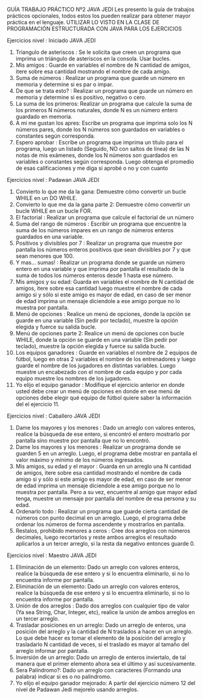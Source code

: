 GUÍA TRABAJO PRÁCTICO Nº2 JAVA JEDI
Les presento la guía de trabajos prácticos opcionales, todos estos los pueden realizar
para obtener mayor práctica en el lenguaje.
UTILIZAR LO VISTO EN LA CLASE DE PROGRAMACIÓN ESTRUCTURADA CON JAVA
PARA LOS EJERCICIOS


Ejercicios nivel : Iniciado JAVA JEDI
1. Triangulo de asteriscos : Se le solicita que creen un programa que imprima un
triángulo de asteriscos en la consola. Usar bucles.
2. Mis amigos : Guarde en variables el nombre de N cantidad de amigos, itere sobre
esa cantidad mostrando el nombre de cada amigo.
3. Suma de números : Realizar un programa que guarde un número en memoria y
determine si es par o impar.
4. De que se trata esto? : Realizar un programa que guarde un número en memoria y
determine si es positivo, negativo o cero.
5. La suma de los primeros: Realizar un programa que calcule la suma de los
primeros N números naturales, donde N es un número entero guardado en memoria.
6. A mi me gustan los apres: Escribe un programa que imprima solo los N números
pares, donde los N números son guardados en variables o constantes según
corresponda.
7. Espero aprobar : Escribe un programa que imprima un título para el programa,
luego un listado (Seguido, NO con saltos de línea) de las N notas de mis exámenes,
donde los N números son guardados en variables o constantes según corresponda.
Luego obtenga el promedio de esas calificaciones y me diga si aprobé o no y con
cuanto


Ejercicios nivel : Padawan JAVA JEDI
1. Convierto lo que me da la gana: Demuestre cómo convertir un bucle WHILE en un
DO WHILE.
2. Convierto lo que me da la gana parte 2: Demuestre cómo convertir un bucle
WHILE en un bucle FOR.
3. El factorial : Realizar un programa que calcule el factorial de un número
4. Suma del rango de números : Escribir un programa que encuentre la suma de los
números impares en un rango de números enteros guardados en una variable.
5. Positivos y divisibles por 7 : Realizar un programa que muestre por pantalla los
números enteros positivos que sean divisibles por 7 y que sean menores que 100.
6. Y mas… sumas! : Realizar un programa donde se guarde un número entero en una
variable y que imprima por pantalla el resultado de la suma de todos los números
enteros desde 1 hasta ese número.
8. Mis amigos y su edad: Guarda en variables el nombre de N cantidad de amigos,
itere sobre esa cantidad luego muestre el nombre de cada amigo si y sólo si este
amigo es mayor de edad, en caso de ser menor de edad imprima un mensaje
diciendole a ese amigo porque no lo muestra por pantalla.
9. Menú de opciones : Realice un menú de opciones, donde la opción se guarde en
una variable (Sin pedir por teclado), muestre la opción elegida y fuerce su salida
bucle.
10. Menú de opciones parte 2: Realice un menú de opciones con bucle WHILE, donde
la opción se guarde en una variable (Sin pedir por teclado), muestre la opción
elegida y fuerce su salida bucle.
11. Los equipos ganadores : Guarde en variables el nombre de 2 equipos de fútbol,
luego en otras 2 variables el nombre de los entrenadores y luego guarde el nombre
de los jugadores en distintas variables. Luego muestre un encabezado con el
nombre de cada equipo y por cada equipo muestre los nombres de los jugadores.
12. Yo elijo el equipo ganador : Modifique el ejercicio anterior en donde usted debe
crear un menú de opciones en donde en ese menú de opciones debe elegir qué
equipo de fútbol quiere saber la información del el ejercicio 11.


Ejercicios nivel : Caballero JAVA JEDI
1. Dame los mayores y los menores : Dado un arreglo con valores enteros, realice la
búsqueda de ese entero, si encontró el entero mostrarlo por pantalla sino muestre
por pantalla que no lo encontró.
2. Dame los mayores y los menores : Realizar un programa donde se guarden 5 en
un arreglo. Luego, el programa debe mostrar en pantalla el valor máximo y mínimo
de los números ingresados.
3. Mis amigos, su edad y el mayor : Guarda en un arreglo una N cantidad de amigos,
itere sobre esa cantidad mostrando el nombre de cada amigo si y sólo si este amigo
es mayor de edad, en caso de ser menor de edad imprima un mensaje diciendole a
ese amigo porque no lo muestra por pantalla. Pero a su vez, encuentre al amigo que
mayor edad tenga, muestre un mensaje por pantalla del nombre de esa persona y su
edad.
4. Ordenarlo todo : Realizar un programa que guarde cierta cantidad de números con
punto decimal en un arreglo. Luego, el programa debe ordenar los números de
forma ascendente y mostrarlos en pantalla.
5. Restalos, prohibido menores a ceros : Cree dos arreglos con números decimales,
luego recortarlos y reste ambos arreglos el resultado aplicarlos a un tercer arreglo, si
la resta da negativo entonces guarde 0.



Ejercicios nivel : Maestro JAVA JEDI
1. Eliminación de un elemento: Dado un arreglo con valores enteros, realice la
búsqueda de ese entero y si lo encuentra eliminarlo, si no lo encuentra informe por
pantalla.
2. Eliminación de un elemento: Dado un arreglo con valores enteros, realice la
búsqueda de ese entero y si lo encuentra eliminarlo, si no lo encuentra informe por
pantalla.
3. Unión de dos arreglos : Dado dos arreglos con cualquier tipo de valor (Ya sea
String, Char, Integer, etc), realice la unión de ambos arreglos en un tercer arreglo.
4. Trasladar posiciones en un arreglo: Dado un arreglo de enteros, una posición del
arreglo y la cantidad de N traslados a hacer en un arreglo. Lo que debe hacer es
tomar el elemento de la posición del arreglo y trasladarlo N cantidad de veces, si el
traslado es mayor al tamaño del arreglo informar por pantalla.
5. Inversión de un arreglo: Dado un arreglo de enteros inviertalo, de tal manera que
el primer elemento ahora sea el último y así sucesivamente.
6. Sera Palíndromo?: Dado un arreglo con caracteres (Formando una palabra) indicar
si es o no palíndromo.
7. Yo elijo el equipo ganador mejorado: A partir del ejercicio número 12 del nivel de
Padawan Jedi mejorelo usando arreglos.